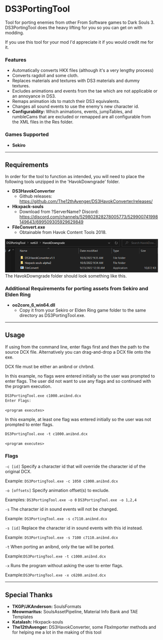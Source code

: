 # DS3PortingTool

Tool for porting enemies from other From Software games to Dark Souls 3.
DS3PortingTool does the heavy lifting for you so you can get on with modding.

If you use this tool for your mod I'd appreciate it if you would credit me for it.

### Features
- Automatically converts HKX files (although it's a very lengthy process)
- Converts ragdoll and some cloth.
- Replaces materials and textures with DS3 materials and dummy textures.
- Excludes animations and events from the tae which are not applicable or an annoyance in DS3.
- Remaps animation ids to match their DS3 equivalents.
- Changes all sound events to use the enemy's new character id.
- **Configurability:** Which animations, events, jumpTables, and rumbleCams that are excluded
  or remapped are all configurable from the XML files in the Res folder.

### Games Supported
- **Sekiro**

------
## Requirements
In order for the tool to function as intended, you will need to place the
following tools unzipped in the 'HavokDowngrade' folder.
- **DS3HavokConverter**
  - Github releases: https://github.com/The12thAvenger/DS3HavokConverter/releases/
- **Hkxpack-souls**
  - Download from ?ServerName? Discord: https://discord.com/channels/529802828278005773/529900741998149643/699509305929629849
- **FileConvert.exe**
  - Obtainable from Havok Content Tools 2018.

![This is what your HavokDowngrade folder should look like.](/DS3PortingTool/Assets/Readme_HavokDowngrade_Model.png)
 The HavokDowngrade folder should look something like this.

### Additional Requirements for porting assets from Sekiro and Elden Ring
- **oo2core_6_win64.dll**
  - Copy it from your Sekiro or Elden Ring game folder to the same directory as
  DS3PortingTool.exe.

------
## Usage
If using from the command line, enter flags first and then the path to the
source DCX file. Alternatively you can drag-and-drop a DCX file onto the exe.

DCX file must be either an anibnd or chrbnd.

In this example, no flags were entered initially so the user was prompted to enter flags. The user
did not want to use any flags and so continued with the program execution.
```
DS3PortingTool.exe c1000.anibnd.dcx
Enter Flags:

<program executes>
```

In this example, at least one flag was entered initially so the user was not prompted to enter flags.
```
DS3PortingTool.exe -t c1000.anibnd.dcx

<program executes>
```

### Flags
`-c [id]` Specify a character id that will override the character id of the
original DCX.

Example:
`DS3PortingTool.exe -c 1050 c1000.anibnd.dcx`

`-o [offsets]` Specify animation offset(s) to exclude.

Examples: `DS3PortingTool.exe -o 0` `DS3PortingTool.exe -o 1,2,4`

`-s` The character id in sound events will not be changed.

Example: `DS3PortingTool.exe -s c7110.anibnd.dcx`

`-s [id]` Replace the character id in sound events with this id instead.

Example: `DS3PortingTool.exe -s 7100 c7110.anibnd.dcx`

`-t` When porting an anibnd, only the tae will be ported.

Example:`DS3PortingTool.exe -t c1000.anibnd.dcx`

`-x` Runs the program without asking the user to enter flags.

Example:`DS3PortingTool.exe -x c6200.anibnd.dcx`

------
## Special Thanks
- **TKGP/JKAnderson:** SoulsFormats
- **Meowmaritus:** SoulsAssetPipeline, Material Info Bank and TAE Templates
- **Katalash:** Hkxpack-souls
- **The12thAvenger:** DS3HavokConverter, some FbxImporter methods and for helping me a lot in the making of this tool




